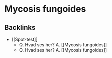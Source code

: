 # Mycosis fungoides

## Backlinks
* [[Spot-test]]
	* Q. Hvad ses her?
A. [[Mycosis fungoides]]
	* Q. Hvad ses her?
A. [[Mycosis fungoides]]

<!-- {BearID:2C8415FC-92E3-492E-8074-95E6B836D9CF-21052-00004E9E5A759888} -->
